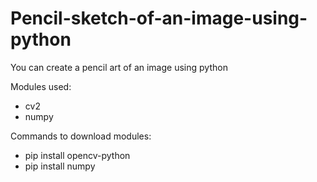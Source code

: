 # Pencil-sketch-of-an-image-using-python
You can create a pencil art of an image using python 

Modules used:
  - cv2
  - numpy
  
Commands to download modules:
  - pip install opencv-python
  - pip install numpy
